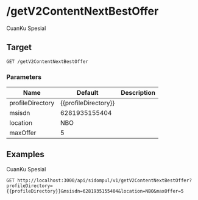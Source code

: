 # /getV2ContentNextBestOffer
CuanKu Spesial


## Target
```
GET /getV2ContentNextBestOffer
```

### Parameters
Name | Default | Description
--- | --- | ---
profileDirectory | {{profileDirectory}} | 
msisdn | 6281935155404 | 
location | NBO | 
maxOffer | 5 | 





## Examples
CuanKu Spesial

```
GET http://localhost:3000/api/sidompul/v1/getV2ContentNextBestOffer?profileDirectory={{profileDirectory}}&msisdn=6281935155404&location=NBO&maxOffer=5


```

